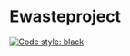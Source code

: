# Ewasteproject
[![Code style: black](https://img.shields.io/badge/code%20style-black-000000.svg)](https://github.com/psf/black)